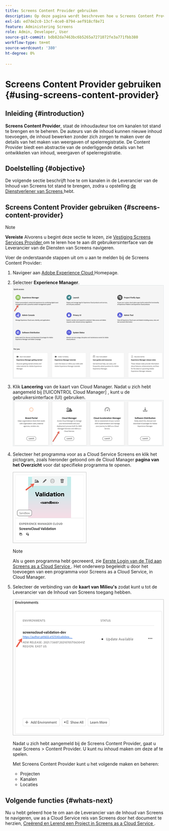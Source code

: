```yaml
---
title: Screens Content Provider gebruiken
description: Op deze pagina wordt beschreven hoe u Screens Content Provider kunt gebruiken voor het maken van inhoud.
exl-id: ed7de2c0-13cf-4ce0-8794-aef918cf8e71
feature: Administering Screens
role: Admin, Developer, User
source-git-commit: bdb82da7463bc6b5265a7271072fe3a771fbb380
workflow-type: tm+mt
source-wordcount: '380'
ht-degree: 0%

---
```


# Screens Content Provider gebruiken {#using-screens-content-provider}

## Inleiding {#introduction}

**Screens Content Provider**, staat de inhoudauteur toe om kanalen tot stand te brengen en te beheren. De auteurs van de inhoud kunnen nieuwe inhoud toevoegen, de inhoud bewerken zonder zich zorgen te maken over de details van het maken van weergaven of spelerregistratie. De Content Provider biedt een abstractie van de onderliggende details van het ontwikkelen van inhoud, weergaven of spelerregistratie.

## Doelstelling {#objective}

De volgende sectie beschrijft hoe te om kanalen in de Leverancier van de Inhoud van Screens tot stand te brengen, zodra u opstelling [ de Dienstverlener van Screens ](https://experienceleague.adobe.com/docs/experience-manager-cloud-service/content/screens-as-cloud-service/configure-screens-cloud/using-screens-content-provider.html?lang=en) hebt.

## Screens Content Provider gebruiken {#screens-content-provider}

>[!NOTE]
>**Vereiste**
>Alvorens u begint deze sectie te lezen, zie [ Vestiging Screens Services Provider ](https://experienceleague.adobe.com/docs/experience-manager-cloud-service/content/screens-as-cloud-service/configure-screens-cloud/navigating-to-screens-services-provider.html) om te leren hoe te aan dit gebruikersinterface van de Leverancier van de Diensten van Screens navigeren.

Voer de onderstaande stappen uit om u aan te melden bij de Screens Content Provider:

1. Navigeer aan [ Adobe Experience Cloud ](https://experience.adobe.com) Homepage.

1. Selecteer **Experience Manager**.
   ![ het Bestaan pagina voor Snelle Toegang tot gebieden van Experience Manager.](/help/implementing/cloud-manager/getting-access-to-aem-in-cloud/assets/landing-page1.png)

1. Klik **Lancering** van de kaart van Cloud Manager. Nadat u zich hebt aangemeld bij [!UICONTROL Cloud Manager] , kunt u de gebruikersinterface (UI) gebruiken.
   ![ vier gebieden van Cloud Manager — Brand Portal, Cloud Manager, Cloud Acceleration Manager, en de Distributie van de Software — elk die hun eigen knoop van de Lancering tonen.](/help/implementing/cloud-manager/getting-access-to-aem-in-cloud/assets/landing-page2.png)

1. Selecteer het programma voor as a Cloud Service Screens en klik het pictogram, zoals hieronder getoond om de Cloud Manager **pagina van het Overzicht** voor dat specifieke programma te openen.

   ![ Pictogram voor de pagina van het Overzicht van Cloud Manager wordt getoond op uiterst links van een toolbar.](/help/screens-cloud/assets/configure/screens-cp-1.png)

   >[!NOTE]
   >Als u geen programma hebt gecreeerd, zie [ Eerste Login van de Tijd aan Screens as a Cloud Service ](https://experienceleague.adobe.com/docs/experience-manager-cloud-service/content/screens-as-cloud-service/onboarding-screens-cloud/first-time-login-screens-cloud.html). Het onderwerp begeleidt u door het toevoegen van een programma voor Screens as a Cloud Service, in Cloud Manager.

1. Selecteer de verbinding van de **kaart van Milieu&#39;s** zodat kunt u tot de Leverancier van de Inhoud van Screens toegang hebben.

   ![ Verbinding die van de kaart van Milieu wordt benadrukt die u tot de Inhoudsleverancier van Screens laat toegang hebben.](/help/screens-cloud/assets/configure/screens-cp-2.png)

   Nadat u zich hebt aangemeld bij de Screens Content Provider, gaat u naar Screens > Content Provider. U kunt nu inhoud maken om deze af te spelen.

   Met Screens Content Provider kunt u het volgende maken en beheren:

   * Projecten
   * Kanalen
   * Locaties

## Volgende functies {#whats-next}

Nu u hebt geleerd hoe te om aan de Leverancier van de Inhoud van Screens te navigeren, uw as a Cloud Service reis van Screens door het document te herzien, [ Creërend en Lerend een Project in Screens as a Cloud Service ](https://experienceleague.adobe.com/docs/experience-manager-cloud-service/content/screens-as-cloud-service/create-content/creating-projects-screens-cloud.html).
